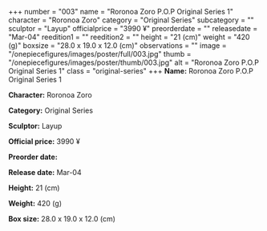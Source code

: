 +++
number = "003"
name = "Roronoa Zoro P.O.P Original Series 1"
character = "Roronoa Zoro"
category = "Original Series"
subcategory = ""
sculptor = "Layup"
officialprice = "3990 ¥"
preorderdate = ""
releasedate = "Mar-04"
reedition1 = ""
reedition2 = ""
height = "21 (cm)"
weight = "420 (g)"
boxsize = "28.0 x 19.0 x 12.0 (cm)"
observations = ""
image = "/onepiecefigures/images/poster/full/003.jpg"
thumb = "/onepiecefigures/images/poster/thumb/003.jpg"
alt = "Roronoa Zoro P.O.P Original Series 1"
class = "original-series"
+++
**Name:** Roronoa Zoro P.O.P Original Series 1

**Character:** Roronoa Zoro

**Category:** Original Series 

**Sculptor:** Layup

**Official price:** 3990 ¥

**Preorder date:** 

**Release date:** Mar-04

**Height:** 21 (cm)

**Weight:** 420 (g)

**Box size:** 28.0 x 19.0 x 12.0 (cm)
